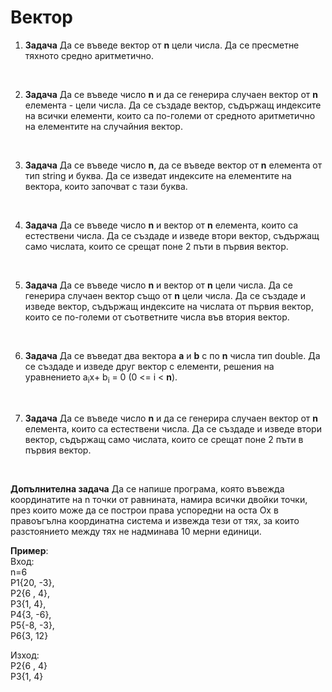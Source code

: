 # Вектор

1. **Задача** Да се въведе вектор от **n** цели числа. Да се пресметне тяхното средно аритметично.

<br>

2. **Задача**  Да се въведе число **n** и да се генерира случаен вектор от **n** елемента - цели числа. Да се създаде вектор, съдържащ индексите на всички елементи, които са по-големи от средното аритметично на елементите на случайния вектор.

<br>

3. **Задача** Да се въведе число **n**, да се въведе вектор от **n** елемента от тип string и буква. Да се изведат индексите на елементите на вектора, които започват с тази буква.

<br>

4. **Задача** Да се въведе число **n** и вектор от **n** елемента, които са естествени числа. Да се създаде и изведе втори вектор, съдържащ само числата, които се срещат поне 2 пъти в първия вектор.

<br>

5. **Задача** Да се въведе число **n** и вектор от **n** цели числа. Да се генерира случаен вектор също от **n** цели числа. Да се създаде и изведе вектор, съдържащ индексите на числата от първия вектор, които се по-големи от съответните числа във втория вектор.

<br>

6. **Задача** Да се въведат два вектора **a** и **b** с по **n** числа тип double. Да се създаде и изведе друг вектор с елементи, решения на уравнението a<sub>i</sub>x+ b<sub>i</sub> = 0 (0 <= i < **n**).

<br>

7. **Задача** Да се въведе число **n** и да се генерира случаен вектор от **n** елемента, които са естествени числа. Да се създаде и изведе втори вектор, съдържащ само числата, които се срещат поне 2 пъти в първия вектор.

<br>

**Допълнителна задача** Да се напише програма, която въвежда координатите на n точки от равнината, намира всички двойки точки, през които може да се построи права успоредни на оста Оx в правоъгълна координатна система и извежда тези от тях, за които разстоянието между тях не надминава 10 мерни единици.

**Пример**:<br>
Вход:<br>
n=6<br>
P1{20, -3},<br>
P2{6 , 4},<br>
P3{1, 4},<br>
P4{3, -6},<br>
P5{-8, -3},<br>
P6{3, 12}<br>

Изход:<br>
P2{6 , 4}<br>
P3{1, 4}
